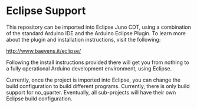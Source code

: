 
Eclipse Support
===============

This repository can be imported into Eclipse Juno CDT, using a combination of the
standard Arduino IDE and the Arduino Eclipse Plugin. To learn more about the 
plugin and installation instructions, visit the following:

http://www.baeyens.it/eclipse/

Following the install instructions provided there will get you from nothing to a
fully operational Arduino development environment, using Eclipse.

Currently, once the project is imported into Eclipse, you can change the build 
configuration to build different programs. Currently, there is only build support
for no_quarter. Eventually, all sub-projects will have their own Eclipse
build configuration.



